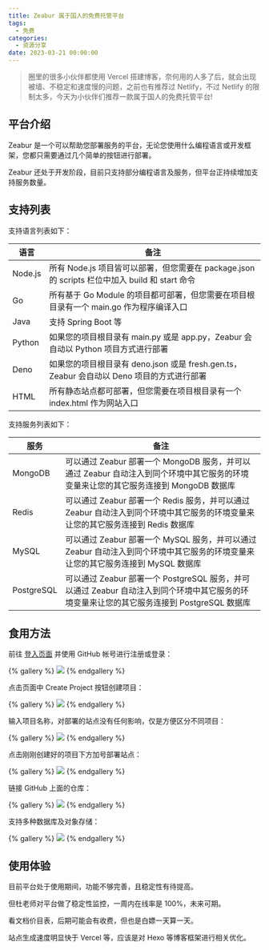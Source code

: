 ```yaml
---
title: Zeabur 属于国人的免费托管平台
tags:
  - 免费
categories:
  - 资源分享
date: 2023-03-21 00:00:00
---
```


> 圈里的很多小伙伴都使用 Vercel 搭建博客，奈何用的人多了后，就会出现被墙、不稳定和速度慢的问题，之前也有推荐过 Netlify，不过 Netlify 的限制太多，今天为小伙伴们推荐一款属于国人的免费托管平台!

<!-- more -->

## 平台介绍

Zeabur 是一个可以帮助您部署服务的平台，无论您使用什么编程语言或开发框架，您都只需要通过几个简单的按钮进行部署。

Zeabur 还处于开发阶段，目前只支持部分编程语言及服务，但平台正持续增加支持服务数量。

## 支持列表

支持语言列表如下：

| 语言 | 备注 |
| - | - |
| Node.js | 所有 Node.js 项目皆可以部署，但您需要在 package.json 的 scripts 栏位中加入 build 和 start 命令 |
| Go | 所有基于 Go Module 的项目都可部署，但您需要在项目根目录有一个 main.go 作为程序编译入口 |
| Java | 支持 Spring Boot 等|
| Python | 如果您的项目根目录有 main.py 或是 app.py，Zeabur 会自动以 Python 项目方式进行部署 |
| Deno| 如果您的项目根目录有 deno.json 或是 fresh.gen.ts，Zeabur 会自动以 Deno 项目的方式进行部署 |
| HTML | 所有静态站点都可部署，但您需要在项目根目录有一个 index.html 作为网站入口 |

支持服务列表如下：

| 服务 | 备注 |
| - | - |
| MongoDB | 可以通过 Zeabur 部署一个 MongoDB 服务，并可以通过 Zeabur 自动注入到同个环境中其它服务的环境变量来让您的其它服务连接到 MongoDB 数据库 |
| Redis | 可以通过 Zeabur 部署一个 Redis 服务，并可以通过 Zeabur 自动注入到同个环境中其它服务的环境变量来让您的其它服务连接到 Redis 数据库 |
| MySQL | 可以通过 Zeabur 部署一个 MySQL 服务，并可以通过 Zeabur 自动注入到同个环境中其它服务的环境变量来让您的其它服务连接到 MySQL 数据库 |
| PostgreSQL | 可以通过 Zeabur 部署一个 PostgreSQL 服务，并可以通过 Zeabur 自动注入到同个环境中其它服务的环境变量来让您的其它服务连接到 PostgreSQL 数据库 |

## 食用方法

前往 [登入页面](https://dash.zeabur.com/login) 并使用 GitHub 帐号进行注册或登录：

{% gallery %}
![](https://cdn.dusays.com/2023/03/567-1.jpg)
{% endgallery %}

点击页面中 Create Project 按钮创建项目：

{% gallery %}
![](https://cdn.dusays.com/2023/03/567-2.jpg)
{% endgallery %}

输入项目名称，对部署的站点没有任何影响，仅是方便区分不同项目：

{% gallery %}
![](https://cdn.dusays.com/2023/03/567-3.jpg)
{% endgallery %}

点击刚刚创建好的项目下方加号部署站点：

{% gallery %}
![](https://cdn.dusays.com/2023/03/567-4.jpg)
{% endgallery %}

链接 GitHub 上面的仓库：

{% gallery %}
![](https://cdn.dusays.com/2023/03/567-5.jpg)
{% endgallery %}

支持多种数据库及对象存储：

{% gallery %}
![](https://cdn.dusays.com/2023/03/567-6.jpg)
{% endgallery %}

## 使用体验

目前平台处于使用期间，功能不够完善，且稳定性有待提高。

但杜老师对平台做了稳定性监控，一周内在线率是 100%，未来可期。

看文档价目表，后期可能会有收费，但也是白嫖一天算一天。

站点生成速度明显快于 Vercel 等，应该是对 Hexo 等博客框架进行相关优化。